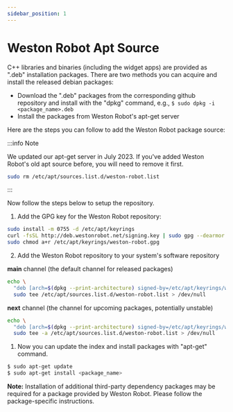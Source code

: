 ```yaml
---
sidebar_position: 1
---
```


# Weston Robot Apt Source

C++ libraries and binaries (including the widget apps) are provided as ".deb" installation packages. There are two methods you can acquire and install the released debian packages:

* Download the ".deb" packages from the corresponding github repository and install with the "dpkg" command, e.g., `$ sudo dpkg -i <package_name>.deb`
* Install the packages from Weston Robot's apt-get server

Here are the steps you can follow to add the Weston Robot package source:

:::info Note
 
We updated our apt-get server in July 2023. If you've added Weston Robot's old apt source before, you will need to remove it first.

```bash
sudo rm /etc/apt/sources.list.d/weston-robot.list
```
:::

Now follow the steps below to setup the repository.

1. Add the GPG key for the Weston Robot repository:

```bash
sudo install -m 0755 -d /etc/apt/keyrings
curl -fsSL http://deb.westonrobot.net/signing.key | sudo gpg --dearmor -o /etc/apt/keyrings/weston-robot.gpg
sudo chmod a+r /etc/apt/keyrings/weston-robot.gpg
```

2. Add the Weston Robot repository to your system's software repository

**main** channel (the default channel for released packages)

```bash
echo \
  "deb [arch=$(dpkg --print-architecture) signed-by=/etc/apt/keyrings/weston-robot.gpg] http://deb.westonrobot.net/$(lsb_release -cs) $(lsb_release -cs) main" | \
  sudo tee /etc/apt/sources.list.d/weston-robot.list > /dev/null
```

**next** channel (the channel for upcoming packages, potentially unstable)

```bash
echo \
  "deb [arch=$(dpkg --print-architecture) signed-by=/etc/apt/keyrings/weston-robot.gpg] http://deb.westonrobot.net/$(lsb_release -cs) $(lsb_release -cs) next" | \
  sudo tee -a /etc/apt/sources.list.d/weston-robot.list > /dev/null
```

1. Now you can update the index and install packages with "apt-get" command. 

```bash
$ sudo apt-get update
$ sudo apt-get install <package_name>
```

**Note:** Installation of additional third-party dependency packages may be required for a package provided by Weston Robot. Please follow the package-specific instructions.